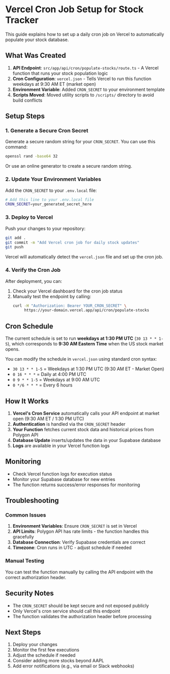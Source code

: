 # Vercel Cron Job Setup for Stock Tracker

This guide explains how to set up a daily cron job on Vercel to automatically populate your stock database.

## What Was Created

1. **API Endpoint**: `src/app/api/cron/populate-stocks/route.ts` - A Vercel function that runs your stock population logic
2. **Cron Configuration**: `vercel.json` - Tells Vercel to run this function weekdays at 9:30 AM ET (market open)
3. **Environment Variable**: Added `CRON_SECRET` to your environment template
4. **Scripts Moved**: Moved utility scripts to `/scripts/` directory to avoid build conflicts

## Setup Steps

### 1. Generate a Secure Cron Secret

Generate a secure random string for your `CRON_SECRET`. You can use this command:

```bash
openssl rand -base64 32
```

Or use an online generator to create a secure random string.

### 2. Update Your Environment Variables

Add the `CRON_SECRET` to your `.env.local` file:

```bash
# Add this line to your .env.local file
CRON_SECRET=your_generated_secret_here
```

### 3. Deploy to Vercel

Push your changes to your repository:

```bash
git add .
git commit -m "Add Vercel cron job for daily stock updates"
git push
```

Vercel will automatically detect the `vercel.json` file and set up the cron job.

### 4. Verify the Cron Job

After deployment, you can:

1. Check your Vercel dashboard for the cron job status
2. Manually test the endpoint by calling:
   ```bash
   curl -H "Authorization: Bearer YOUR_CRON_SECRET" \
        https://your-domain.vercel.app/api/cron/populate-stocks
   ```

## Cron Schedule

The current schedule is set to run **weekdays at 1:30 PM UTC** (`30 13 * * 1-5`), which corresponds to **9:30 AM Eastern Time** when the US stock market opens.

You can modify the schedule in `vercel.json` using standard cron syntax:

- `30 13 * * 1-5` = Weekdays at 1:30 PM UTC (9:30 AM ET - Market Open)
- `0 16 * * *` = Daily at 4:00 PM UTC
- `0 9 * * 1-5` = Weekdays at 9:00 AM UTC
- `0 */6 * * *` = Every 6 hours

## How It Works

1. **Vercel's Cron Service** automatically calls your API endpoint at market open (9:30 AM ET / 1:30 PM UTC)
2. **Authentication** is handled via the `CRON_SECRET` header
3. **Your Function** fetches current stock data and historical prices from Polygon API
4. **Database Update** inserts/updates the data in your Supabase database
5. **Logs** are available in your Vercel function logs

## Monitoring

- Check Vercel function logs for execution status
- Monitor your Supabase database for new entries
- The function returns success/error responses for monitoring

## Troubleshooting

### Common Issues

1. **Environment Variables**: Ensure `CRON_SECRET` is set in Vercel
2. **API Limits**: Polygon API has rate limits - the function handles this gracefully
3. **Database Connection**: Verify Supabase credentials are correct
4. **Timezone**: Cron runs in UTC - adjust schedule if needed

### Manual Testing

You can test the function manually by calling the API endpoint with the correct authorization header.

## Security Notes

- The `CRON_SECRET` should be kept secure and not exposed publicly
- Only Vercel's cron service should call this endpoint
- The function validates the authorization header before processing

## Next Steps

1. Deploy your changes
2. Monitor the first few executions
3. Adjust the schedule if needed
4. Consider adding more stocks beyond AAPL
5. Add error notifications (e.g., via email or Slack webhooks) 